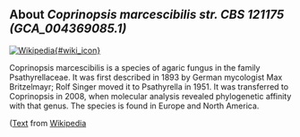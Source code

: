 
About *Coprinopsis marcescibilis str. CBS 121175 (GCA\_004369085.1)* 
--------------------------------------------------------------

[![Wikipedia](/img/wikipedia_logo_v2_en.png){#wiki_icon}](http://en.wikipedia.org/wiki/Coprinopsis_marcescibilis)

Coprinopsis marcescibilis is a species of agaric fungus in the family
Psathyrellaceae. It was first described in 1893 by German mycologist Max
Britzelmayr; Rolf Singer moved it to Psathyrella in 1951. It was transferred to
Coprinopsis in 2008, when molecular analysis revealed phylogenetic affinity with
that genus. The species is found in Europe and North America.

([Text](http://en.wikipedia.org/wiki/Coprinopsis_marcescibilis) from [Wikipedia](http://en.wikipedia.org/) 

